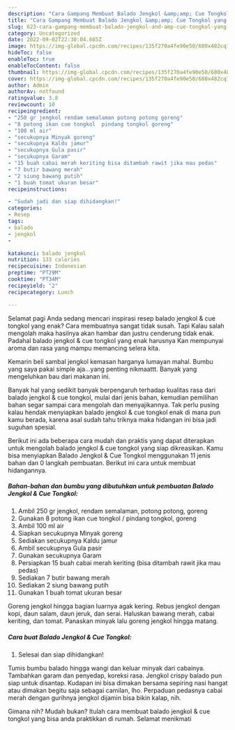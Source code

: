 ```yaml
---
description: "Cara Gampang Membuat Balado Jengkol &amp;amp; Cue Tongkol yang Lezat Sekali"
title: "Cara Gampang Membuat Balado Jengkol &amp;amp; Cue Tongkol yang Lezat Sekali"
slug: 623-cara-gampang-membuat-balado-jengkol-and-amp-cue-tongkol-yang-lezat-sekali
category: Uncategorized
date: 2022-09-02T22:30:04.685Z
image: https://img-global.cpcdn.com/recipes/135f270a4fe90e50/680x482cq70/balado-jengkol-cue-tongkol-foto-resep-utama.jpg
hideToc: false
enableToc: true
enableTocContent: false
thumbnail: https://img-global.cpcdn.com/recipes/135f270a4fe90e50/680x482cq70/balado-jengkol-cue-tongkol-foto-resep-utama.jpg
cover: https://img-global.cpcdn.com/recipes/135f270a4fe90e50/680x482cq70/balado-jengkol-cue-tongkol-foto-resep-utama.jpg
author: Admin
authorAv: notfound
ratingvalue: 3.8
reviewcount: 10
recipeingredient:
- "250 gr jengkol rendam semalaman potong potong goreng"
- "8 potong ikan cue tongkol  pindang tongkol goreng"
- "100 ml air"
- "secukupnya Minyak goreng"
- "secukupnya Kaldu jamur"
- "secukupnya Gula pasir"
- "secukupnya Garam"
- "15 buah cabai merah keriting bisa ditambah rawit jika mau pedas"
- "7 butir bawang merah"
- "2 siung bawang putih"
- "1 buah tomat ukuran besar"
recipeinstructions:

- "Sudah jadi dan siap dihidangkan!"
categories:
- Resep
tags:
- balado
- jengkol
- 

katakunci: balado jengkol  
nutrition: 133 calories
recipecuisine: Indonesian
preptime: "PT29M"
cooktime: "PT34M"
recipeyield: "2"
recipecategory: Lunch

---
```



Selamat pagi Anda sedang mencari inspirasi resep balado jengkol &amp; cue tongkol yang enak? Cara membuatnya sangat tidak susah. Tapi Kalau salah mengolah maka hasilnya akan hambar dan justru cenderung tidak enak. Padahal balado jengkol &amp; cue tongkol yang enak harusnya Kan mempunyai aroma dan rasa yang mampu memancing selera kita.


Kemarin beli sambal jengkol kemasan harganya lumayan mahal. Bumbu yang saya pakai simple aja…yang penting nikmaattt. Banyak yang mengeluhkan bau dari makanan ini.

Banyak hal yang sedikit banyak berpengaruh terhadap kualitas rasa dari balado jengkol &amp; cue tongkol, mulai dari jenis bahan, kemudian pemilihan bahan segar sampai cara mengolah dan menyajikannya. Tak perlu pusing kalau hendak menyiapkan balado jengkol &amp; cue tongkol enak di mana pun kamu berada, karena asal sudah tahu triknya maka hidangan ini bisa jadi suguhan spesial.


Berikut ini ada beberapa cara mudah dan praktis yang dapat diterapkan untuk mengolah balado jengkol &amp; cue tongkol yang siap dikreasikan. Kamu bisa menyiapkan Balado Jengkol &amp; Cue Tongkol menggunakan 11 jenis bahan dan 0 langkah pembuatan. Berikut ini cara untuk membuat hidangannya.

<!--inarticleads1-->

##### Bahan-bahan dan bumbu yang dibutuhkan untuk pembuatan Balado Jengkol &amp; Cue Tongkol:

1. Ambil 250 gr jengkol, rendam semalaman, potong potong, goreng
1. Gunakan 8 potong ikan cue tongkol / pindang tongkol, goreng
1. Ambil 100 ml air
1. Siapkan secukupnya Minyak goreng
1. Sediakan secukupnya Kaldu jamur
1. Ambil secukupnya Gula pasir
1. Gunakan secukupnya Garam
1. Persiapkan 15 buah cabai merah keriting (bisa ditambah rawit jika mau pedas)
1. Sediakan 7 butir bawang merah
1. Sediakan 2 siung bawang putih
1. Gunakan 1 buah tomat ukuran besar


Goreng jengkol hingga bagian luarnya agak kering. Rebus jengkol dengan kopi, daun salam, daun jeruk, dan serai. Haluskan bawang merah, cabai keriting, dan tomat. Panaskan minyak lalu goreng jengkol hingga matang. 

<!--inarticleads2-->

##### Cara buat Balado Jengkol &amp; Cue Tongkol:


1. Selesai dan siap dihidangkan!

Tumis bumbu balado hingga wangi dan keluar minyak dari cabainya. Tambahkan garam dan penyedap, koreksi rasa. Jengkol crispy balado pun siap untuk disantap. Kudapan ini bisa dimakan bersama sepiring nasi hangat atau dimakan begitu saja sebagai camilan, lho. Perpaduan pedasnya cabai merah dengan gurihnya jengkol dijamin bisa bikin kalap, nih. 

Gimana nih? Mudah bukan? Itulah cara membuat balado jengkol &amp; cue tongkol yang bisa anda praktikkan di rumah. Selamat menikmati
